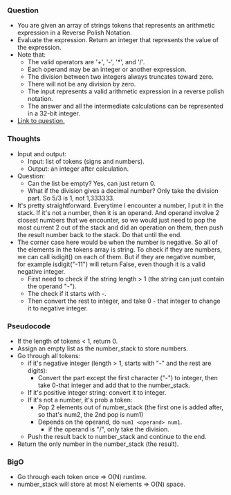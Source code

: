 ### Question
- You are given an array of strings tokens that represents an arithmetic expression in a Reverse Polish Notation.
- Evaluate the expression. Return an integer that represents the value of the expression.
- Note that:
    - The valid operators are '+', '-', '*', and '/'.
    - Each operand may be an integer or another expression.
    - The division between two integers always truncates toward zero.
    - There will not be any division by zero.
    - The input represents a valid arithmetic expression in a reverse polish notation.
    - The answer and all the intermediate calculations can be represented in a 32-bit integer.
- [Link to question.](https://leetcode.com/problems/evaluate-reverse-polish-notation/)

### Thoughts
- Input and output:
    - Input: list of tokens (signs and numbers).
    - Output: an integer after calculation.
- Question:
    - Can the list be empty? Yes, can just return 0.
    - What if the division gives a decimal number? Only take the division part. So 5/3 is 1, not 1,333333.
- It's pretty straightforward. Everytime I encounter a number, I put it in the stack. If it's not a number, then it is an operand. And operand involve 2 closest numbers that we encounter, so we would just need to pop the most current 2 out of the stack and did an operation on them, then push the result number back to the stack. Do that until the end.
- The corner case here would be when the number is negative. So all of the elements in the tokens array is string. To check if they are numbers, we can call isdigit() on each of them. But if they are negative number, for example isdigit("-11") will return False, even though it is a valid negative integer.
    - First need to check if the string length > 1 (the string can just contain the operand "-").
    - The check if it starts with -.
    - Then convert the rest to integer, and take 0 - that integer to change it to negative integer.
    
### Pseudocode
- If the length of tokens < 1, return 0.
- Assign an empty list as the number_stack to store numbers.
- Go through all tokens:
    - if it's negative integer (length > 1, starts with "-" and the rest are digits):
        - Convert the part except the first character ("-") to integer, then take 0-that integer and add that to the number_stack.
    - If it's positive integer string: convert it to integer.
    - If it's not a number, it's prob a token:
        - Pop 2 elements out of number_stack (the first one is added after, so that's num2, the 2nd pop is num1)
        - Depends on the operand, do `num1 <operand> num1`.
            - if the operand is "/", only take the division.
    - Push the result back to number_stack and continue to the end.
- Return the only number in the number_stack (the result).

### BigO
- Go through each token once => O(N) runtime.
- number_stack will store at most N elements => O(N) space.



